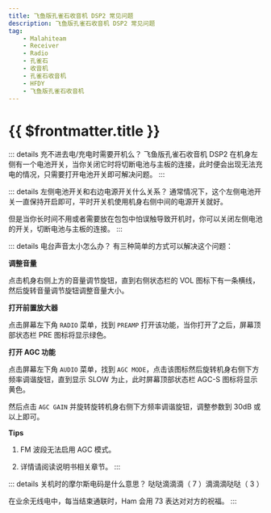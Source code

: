 ```yaml
---
title: 飞鱼版孔雀石收音机 DSP2 常见问题
description: 飞鱼版孔雀石收音机 DSP2 常见问题
tag:
    - Malahiteam
    - Receiver
    - Radio
    - 孔雀石
    - 收音机
    - 孔雀石收音机
    - HFDY
    - 飞鱼版孔雀石收音机
---
```


# {{ $frontmatter.title }}

::: details 充不进去电/充电时需要开机么？
飞鱼版孔雀石收音机 DSP2 在机身左侧有一个电池开关，当你关闭它时将切断电池与主板的连接，此时便会出现无法充电的情况，只需要打开电池开关即可解决问题。
:::

::: details 左侧电池开关和右边电源开关什么关系？
通常情况下，这个左侧电池开关一直保持开启即可，平时开关机使用机身右侧中间的电源开关就好。

但是当你长时间不用或者需要放在包包中怕误触导致开机时，你可以关闭左侧电池的开关，切断电池与主板的连接。
:::

::: details 电台声音太小怎么办？
有三种简单的方式可以解决这个问题：

**调整音量**

点击机身右侧上方的音量调节旋钮，直到右侧状态栏的 VOL 图标下有一条横线，然后旋转音量调节旋钮调整音量大小。

**打开前置放大器**

点击屏幕左下角 ``RADIO`` 菜单，找到 ``PREAMP`` 打开该功能，当你打开了之后，屏幕顶部状态栏 PRE 图标将显示绿色。

**打开 AGC 功能**

点击屏幕左下角 ``AUDIO`` 菜单，找到 ``AGC MODE``，点击该图标然后旋转机身右侧下方频率调谐旋钮，直到显示 SLOW 为止，此时屏幕顶部状态栏 AGC-S 图标将显示黄色。

然后点击 ``AGC GAIN`` 并旋转旋转机身右侧下方频率调谐旋钮，调整参数到 30dB 或以上即可。

**Tips**

1. FM 波段无法启用 AGC 模式。

2. 详情请阅读说明书相关章节。
:::

::: details 关机时的摩尔斯电码是什么意思？
哒哒滴滴滴（ 7 ）滴滴滴哒哒（ 3 ）

在业余无线电中，每当结束通联时，Ham 会用 73 表达对对方的祝福。
:::
